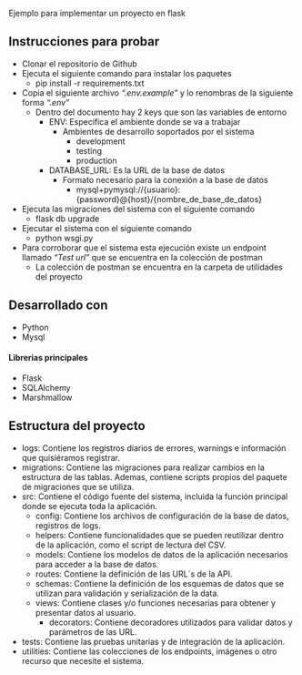 Ejemplo para implementar un proyecto en flask


## Instrucciones para probar

* Clonar el repositorio de Github
* Ejecuta el siguiente comando para instalar los paquetes
    - pip install -r requirements.txt
* Copia el siguiente archivo *“.env.example”* y lo renombras de la siguiente forma *“.env”*
    - Dentro del documento hay 2 keys que son las variables de entorno
        - ENV: Especifica el ambiente donde se va a trabajar
            - Ambientes de desarrollo soportados por el sistema
                - development
                - testing
                - production
        - DATABASE_URL: Es la URL de la base de datos
            - Formato necesario para la conexión a la base de datos
                - mysql+pymysql://{usuario}:{password}@{host}/{nombre_de_base_de_datos}
* Ejecuta las migraciones del sistema con el siguiente comando
    - flask db upgrade
* Ejecutar el sistema con el siguiente comando
    - python wsgi.py
* Para corroborar que el sistema esta ejecución existe un endpoint llamado *“Test url”* que se encuentra en la colección de postman
    - La colección de postman se encuentra en la carpeta de utilidades del proyecto



## Desarrollado con

* Python
* Mysql



#### Librerias principales

* Flask
* SQLAlchemy
* Marshmallow



## Estructura del proyecto

* logs: Contiene los registros diarios de errores, warnings e información que quisiéramos registrar.
* migrations: Contiene las migraciones para realizar cambios en la estructura de las tablas. Ademas, contiene scripts propios del paquete de migraciones que se utiliza.
* src: Contiene el código fuente del sistema, incluida la función principal donde se ejecuta toda la aplicación.
    - config: Contiene los archivos de configuración de la base de datos, registros de logs.
    - helpers: Contiene funcionalidades que se pueden reutilizar dentro de la aplicación, como el script de lectura del CSV.
    - models: Contiene los modelos de datos de la aplicación necesarios para acceder a la base de datos.
    - routes: Contiene la definición de las URL´s de la API.
    - schemas: Contiene la definición de los esquemas de datos que se utilizan para validación y serialización de la data.
    - views: Contiene clases y/o funciones necesarias para obtener y presentar datos al usuario.
        - decorators: Contiene decoradores utilizados para validar datos y parámetros de las URL.
* tests: Contiene las pruebas unitarias y de integración de la aplicación.
* utilities: Contiene las colecciones de los endpoints, imágenes o otro recurso que necesite el sistema.

